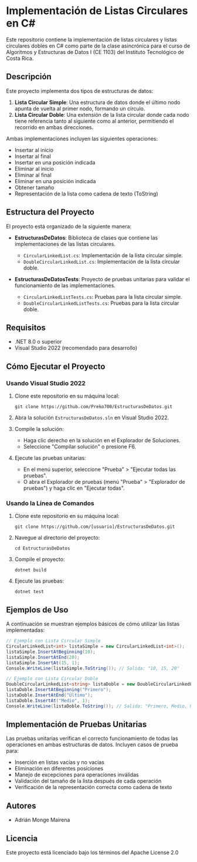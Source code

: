 # Implementación de Listas Circulares en C#

Este repositorio contiene la implementación de listas circulares y listas circulares dobles en C# como parte de la clase asincrónica para el curso de Algoritmos y Estructuras de Datos I (CE 1103) del Instituto Tecnológico de Costa Rica.

## Descripción

Este proyecto implementa dos tipos de estructuras de datos:

1. **Lista Circular Simple**: Una estructura de datos donde el último nodo apunta de vuelta al primer nodo, formando un círculo.
2. **Lista Circular Doble**: Una extensión de la lista circular donde cada nodo tiene referencia tanto al siguiente como al anterior, permitiendo el recorrido en ambas direcciones.

Ambas implementaciones incluyen las siguientes operaciones:
- Insertar al inicio
- Insertar al final
- Insertar en una posición indicada
- Eliminar al inicio
- Eliminar al final
- Eliminar en una posición indicada
- Obtener tamaño
- Representación de la lista como cadena de texto (ToString)

## Estructura del Proyecto

El proyecto está organizado de la siguiente manera:

- **EstructurasDeDatos**: Biblioteca de clases que contiene las implementaciones de las listas circulares.
  - `CircularLinkedList.cs`: Implementación de la lista circular simple.
  - `DoubleCircularLinkedList.cs`: Implementación de la lista circular doble.

- **EstructurasDeDatosTests**: Proyecto de pruebas unitarias para validar el funcionamiento de las implementaciones.
  - `CircularLinkedListTests.cs`: Pruebas para la lista circular simple.
  - `DoubleCircularLinkedListTests.cs`: Pruebas para la lista circular doble.

## Requisitos

- .NET 8.0 o superior
- Visual Studio 2022 (recomendado para desarrollo)

## Cómo Ejecutar el Proyecto

### Usando Visual Studio 2022

1. Clone este repositorio en su máquina local:
   ```
   git clone https://github.com/Preko700/EstructurasDeDatos.git
   ```

2. Abra la solución `EstructurasDeDatos.sln` en Visual Studio 2022.

3. Compile la solución: 
   - Haga clic derecho en la solución en el Explorador de Soluciones.
   - Seleccione "Compilar solución" o presione F6.

4. Ejecute las pruebas unitarias:
   - En el menú superior, seleccione "Prueba" > "Ejecutar todas las pruebas".
   - O abra el Explorador de pruebas (menú "Prueba" > "Explorador de pruebas") y haga clic en "Ejecutar todas".

### Usando la Línea de Comandos

1. Clone este repositorio en su máquina local:
   ```
   git clone https://github.com/[usuario]/EstructurasDeDatos.git
   ```

2. Navegue al directorio del proyecto:
   ```
   cd EstructurasDeDatos
   ```

3. Compile el proyecto:
   ```
   dotnet build
   ```

4. Ejecute las pruebas:
   ```
   dotnet test
   ```

## Ejemplos de Uso

A continuación se muestran ejemplos básicos de cómo utilizar las listas implementadas:

```csharp
// Ejemplo con Lista Circular Simple
CircularLinkedList<int> listaSimple = new CircularLinkedList<int>();
listaSimple.InsertAtBeginning(10);
listaSimple.InsertAtEnd(20);
listaSimple.InsertAt(15, 1);
Console.WriteLine(listaSimple.ToString()); // Salida: "10, 15, 20"

// Ejemplo con Lista Circular Doble
DoubleCircularLinkedList<string> listaDoble = new DoubleCircularLinkedList<string>();
listaDoble.InsertAtBeginning("Primero");
listaDoble.InsertAtEnd("Último");
listaDoble.InsertAt("Medio", 1);
Console.WriteLine(listaDoble.ToString()); // Salida: "Primero, Medio, Último"
```

## Implementación de Pruebas Unitarias

Las pruebas unitarias verifican el correcto funcionamiento de todas las operaciones en ambas estructuras de datos. Incluyen casos de prueba para:

- Inserción en listas vacías y no vacías
- Eliminación en diferentes posiciones
- Manejo de excepciones para operaciones inválidas
- Validación del tamaño de la lista después de cada operación
- Verificación de la representación correcta como cadena de texto

## Autores

- Adrián Monge Mairena 

## Licencia

Este proyecto está licenciado bajo los términos del Apache License 2.0
